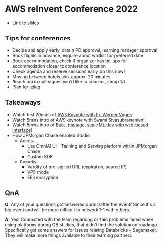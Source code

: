 # AWS reInvent Conference 2022

* [Link to slides](https://mckinsey.ent.box.com/s/ry62f96oz3e6um99qo8hczdy1e9jxdq5)

## Tips for conferences
* Decide and apply early, obtain PD approval, learning manager approval
* Book flights in advance, enquire about waitlist for preferred date
* Book accommodation, check if organizer has tie-ups for accommodation closer to conference location
* Check agenda and reserve sessions early, do this now!
* Moving between hotels took approx. 20 minutes
* Reach out to colleagues you'd like to connect, setup 1:1
* Plan for jetlag

## Takeaways
* Watch first 20mins of [AWS Keynote with Dr. Werner Vogels](https://www.youtube.com/watch?v=RfvL_423a-I)!
* Watch 5mins intro of [AWS keynote with Swami Sivasubramanian](https://www.youtube.com/watch?v=TL2HtX-FmiQ&t=4012s)!
* Watch 5mins intro of [Build, manage, scale ML dev with web-based interface](https://www.youtube.com/watch?v=kbcItl-cQS4&t=596s)!
* How JPMorgan Chase enabled Studio
  * Access
    * Use OmniAl UI - Training and Serving platform within JPMorgan Chase
    * Custom SDK
  * Security
    * Validity of pre-signed URL (expiration, source IP)
    * VPC mode
    * EFS encryption

## QnA
**Q**: Any of your questions got answered during/after the event? Since it's a big event and will be more difficult to network 1-1 with others.

**A**: Yes! Connected with the team regarding certain problems faced when using platforms during QB studies, that didn't find the solution on roadmap. Specifically got some answers for issues relating Databricks + Sagemaker. They will make more things available to their learning partners. 